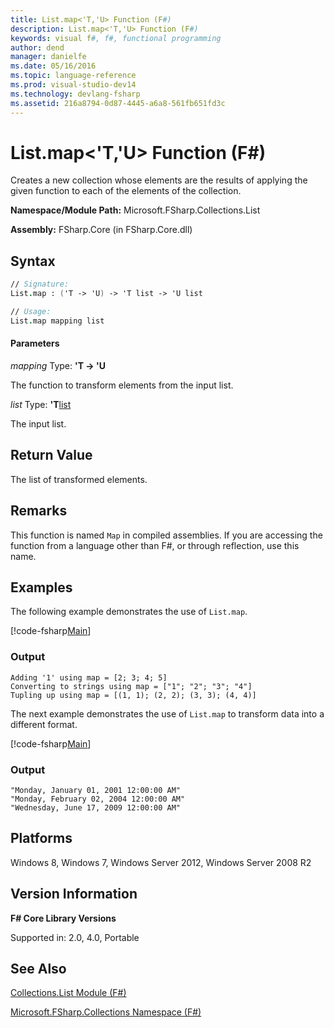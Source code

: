 ```yaml
---
title: List.map<'T,'U> Function (F#)
description: List.map<'T,'U> Function (F#)
keywords: visual f#, f#, functional programming
author: dend
manager: danielfe
ms.date: 05/16/2016
ms.topic: language-reference
ms.prod: visual-studio-dev14
ms.technology: devlang-fsharp
ms.assetid: 216a8794-0d87-4445-a6a8-561fb651fd3c 
---
```


# List.map<'T,'U> Function (F#)

Creates a new collection whose elements are the results of applying the given function to each of the elements of the collection.

**Namespace/Module Path:** Microsoft.FSharp.Collections.List

**Assembly:** FSharp.Core (in FSharp.Core.dll)


## Syntax

```fsharp
// Signature:
List.map : ('T -> 'U) -> 'T list -> 'U list

// Usage:
List.map mapping list
```

#### Parameters
*mapping*
Type: **'T -&gt; 'U**


The function to transform elements from the input list.


*list*
Type: **'T**[list](https://msdn.microsoft.com/library/c627b668-477b-4409-91ed-06d7f1b3e4a7)


The input list.

## Return Value

The list of transformed elements.

## Remarks

This function is named `Map` in compiled assemblies. If you are accessing the function from a language other than F#, or through reflection, use this name.

## Examples

The following example demonstrates the use of `List.map`.

[!code-fsharp[Main](snippets/fssamples101/snippet3002.fs)]

### Output

```
Adding '1' using map = [2; 3; 4; 5]
Converting to strings using map = ["1"; "2"; "3"; "4"]
Tupling up using map = [(1, 1); (2, 2); (3, 3); (4, 4)]
```

The next example demonstrates the use of `List.map` to transform data into a different format.

[!code-fsharp[Main](snippets/fssamples101/snippet1004.fs)]

### Output

```
"Monday, January 01, 2001 12:00:00 AM"
"Monday, February 02, 2004 12:00:00 AM"
"Wednesday, June 17, 2009 12:00:00 AM"
```

## Platforms
Windows 8, Windows 7, Windows Server 2012, Windows Server 2008 R2


## Version Information
**F# Core Library Versions**

Supported in: 2.0, 4.0, Portable

## See Also
[Collections.List Module &#40;F&#35;&#41;](Collections.List-Module-%5BFSharp%5D.md)

[Microsoft.FSharp.Collections Namespace &#40;F&#35;&#41;](Microsoft.FSharp.Collections-Namespace-%5BFSharp%5D.md)
